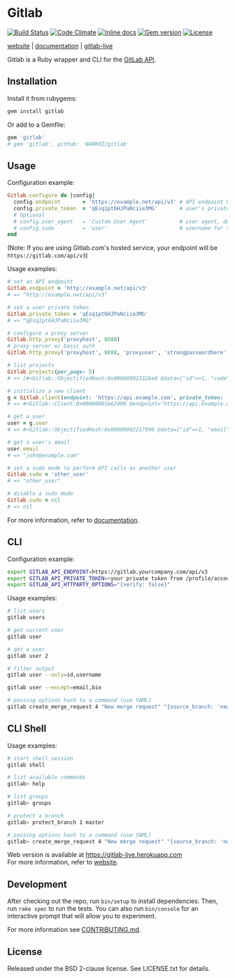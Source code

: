 # Gitlab

[![Build Status](https://img.shields.io/travis/NARKOZ/gitlab.svg?style=flat)](https://travis-ci.org/NARKOZ/gitlab)
[![Code Climate](https://img.shields.io/codeclimate/github/NARKOZ/gitlab.svg?style=flat)](https://codeclimate.com/github/NARKOZ/gitlab)
[![Inline docs](http://inch-ci.org/github/NARKOZ/gitlab.svg?style=flat)](https://inch-ci.org/github/NARKOZ/gitlab)
[![Gem version](https://img.shields.io/gem/v/gitlab.svg?style=flat)](https://rubygems.org/gems/gitlab)
[![License](https://img.shields.io/badge/license-BSD-red.svg?style=flat)](https://github.com/NARKOZ/gitlab/blob/master/LICENSE.txt)

[website](http://narkoz.github.io/gitlab) |
[documentation](http://rubydoc.info/gems/gitlab/frames) |
[gitlab-live](https://github.com/NARKOZ/gitlab-live)

Gitlab is a Ruby wrapper and CLI for the [GitLab API](https://github.com/gitlabhq/gitlabhq/tree/master/doc/api#gitlab-api).

## Installation

Install it from rubygems:

```sh
gem install gitlab
```

Or add to a Gemfile:

```ruby
gem 'gitlab'
# gem 'gitlab', github: 'NARKOZ/gitlab'
```

## Usage

Configuration example:

```ruby
Gitlab.configure do |config|
  config.endpoint       = 'https://example.net/api/v3' # API endpoint URL, default: ENV['GITLAB_API_ENDPOINT']
  config.private_token  = 'qEsq1pt6HJPaNciie3MG'       # user's private token or OAuth2 access token, default: ENV['GITLAB_API_PRIVATE_TOKEN']
  # Optional
  # config.user_agent   = 'Custom User Agent'          # user agent, default: 'Gitlab Ruby Gem [version]'
  # config.sudo         = 'user'                       # username for sudo mode, default: nil
end
```

(Note: If you are using Gitlab.com's hosted service, your endpoint will be `https://gitlab.com/api/v3`)

Usage examples:

```ruby
# set an API endpoint
Gitlab.endpoint = 'http://example.net/api/v3'
# => "http://example.net/api/v3"

# set a user private token
Gitlab.private_token = 'qEsq1pt6HJPaNciie3MG'
# => "qEsq1pt6HJPaNciie3MG"

# configure a proxy server
Gitlab.http_proxy('proxyhost', 8888)
# proxy server w/ basic auth
Gitlab.http_proxy('proxyhost', 8888, 'proxyuser', 'strongpasswordhere')

# list projects
Gitlab.projects(per_page: 5)
# => [#<Gitlab::ObjectifiedHash:0x000000023326e0 @data={"id"=>1, "code"=>"brute", "name"=>"Brute", "description"=>nil, "path"=>"brute", "default_branch"=>nil, "owner"=>#<Gitlab::ObjectifiedHash:0x00000002331600 @data={"id"=>1, "email"=>"john@example.com", "name"=>"John Smith", "blocked"=>false, "created_at"=>"2012-09-17T09:41:56Z"}>, "private"=>true, "issues_enabled"=>true, "merge_requests_enabled"=>true, "wall_enabled"=>true, "wiki_enabled"=>true, "created_at"=>"2012-09-17T09:41:56Z"}>, #<Gitlab::ObjectifiedHash:0x000000023450d8 @data={"id"=>2, "code"=>"mozart", "name"=>"Mozart", "description"=>nil, "path"=>"mozart", "default_branch"=>nil, "owner"=>#<Gitlab::ObjectifiedHash:0x00000002344ca0 @data={"id"=>1, "email"=>"john@example.com", "name"=>"John Smith", "blocked"=>false, "created_at"=>"2012-09-17T09:41:56Z"}>, "private"=>true, "issues_enabled"=>true, "merge_requests_enabled"=>true, "wall_enabled"=>true, "wiki_enabled"=>true, "created_at"=>"2012-09-17T09:41:57Z"}>, #<Gitlab::ObjectifiedHash:0x00000002344958 @data={"id"=>3, "code"=>"gitlab", "name"=>"Gitlab", "description"=>nil, "path"=>"gitlab", "default_branch"=>nil, "owner"=>#<Gitlab::ObjectifiedHash:0x000000023447a0 @data={"id"=>1, "email"=>"john@example.com", "name"=>"John Smith", "blocked"=>false, "created_at"=>"2012-09-17T09:41:56Z"}>, "private"=>true, "issues_enabled"=>true, "merge_requests_enabled"=>true, "wall_enabled"=>true, "wiki_enabled"=>true, "created_at"=>"2012-09-17T09:41:58Z"}>]

# initialize a new client
g = Gitlab.client(endpoint: 'https://api.example.com', private_token: 'qEsq1pt6HJPaNciie3MG')
# => #<Gitlab::Client:0x00000001e62408 @endpoint="https://api.example.com", @private_token="qEsq1pt6HJPaNciie3MG", @user_agent="Gitlab Ruby Gem 2.0.0">

# get a user
user = g.user
# => #<Gitlab::ObjectifiedHash:0x00000002217990 @data={"id"=>1, "email"=>"john@example.com", "name"=>"John Smith", "bio"=>nil, "skype"=>"", "linkedin"=>"", "twitter"=>"john", "dark_scheme"=>false, "theme_id"=>1, "blocked"=>false, "created_at"=>"2012-09-17T09:41:56Z"}>

# get a user's email
user.email
# => "john@example.com"

# set a sudo mode to perform API calls as another user
Gitlab.sudo = 'other_user'
# => "other_user"

# disable a sudo mode
Gitlab.sudo = nil
# => nil
```

For more information, refer to [documentation](http://rubydoc.info/gems/gitlab/frames).

## CLI

Configuration example:

```sh
export GITLAB_API_ENDPOINT=https://gitlab.yourcompany.com/api/v3
export GITLAB_API_PRIVATE_TOKEN=<your private token from /profile/account>
export GITLAB_API_HTTPARTY_OPTIONS="{verify: false}"
```

Usage examples:

```sh
# list users
gitlab users

# get current user
gitlab user

# get a user
gitlab user 2

# filter output
gitlab user --only=id,username

gitlab user --except=email,bio

# passing options hash to a command (use YAML)
gitlab create_merge_request 4 "New merge request" "{source_branch: 'new_branch', target_branch: 'master', assignee_id: 42}"

```

## CLI Shell

Usage examples:

```sh
# start shell session
gitlab shell

# list available commands
gitlab> help

# list groups
gitlab> groups

# protect a branch
gitlab> protect_branch 1 master

# passing options hash to a command (use YAML)
gitlab> create_merge_request 4 "New merge request" "{source_branch: 'new_branch', target_branch: 'master', assignee_id: 42}"
```

Web version is available at https://gitlab-live.herokuapp.com  
For more information, refer to [website](http://narkoz.github.io/gitlab).

## Development

After checking out the repo, run `bin/setup` to install dependencies. Then, run
`rake spec` to run the tests. You can also run `bin/console` for an interactive
prompt that will allow you to experiment.

For more information see [CONTRIBUTING.md](https://github.com/NARKOZ/gitlab/blob/master/CONTRIBUTING.md).

## License

Released under the BSD 2-clause license. See LICENSE.txt for details.
